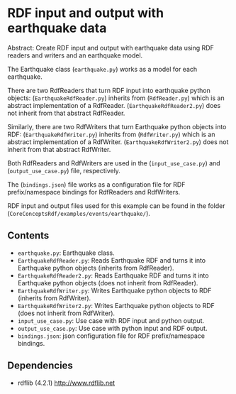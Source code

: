RDF input and output with earthquake data
==================================================

Abstract: Create RDF input and output with earthquake data using RDF readers and writers and an earthquake model.

The Earthquake class (`earthquake.py`) works as a model for each earthquake.

There are two RdfReaders that turn RDF input into earthquake python objects:
(`EarthquakeRdfReader.py`) inherits from (`RdfReader.py`) which is an abstract implementation of a RdfReader.
(`EarthquakeRdfReader2.py`) does not inherit from that abstract RdfReader.

Similarly, there are two RdfWriters that turn Earthquake python objects into RDF:
(`EarthquakeRdfWriter.py`) inherits from (`RdfWriter.py`) which is an abstract implementation of a RdfWriter.
(`EarthquakeRdfWriter2.py`) does not inherit from that abstract RdfWriter.

Both RdfReaders and RdfWriters are used in the (`input_use_case.py`) and (`output_use_case.py`) file, respectively.

The (`bindings.json`) file works as a configuration file for RDF prefix/namespace bindings for RdfReaders and RdfWriters.

RDF input and output files used for this example can be found in the folder (`CoreConceptsRdf/examples/events/earthquake/`).

Contents
----------------------

* `earthquake.py`: Earthquake class.
* `EarthquakeRdfReader.py`: Reads Earthquake RDF and turns it into Earthquake python objects (inherits from RdfReader).
* `EarthquakeRdfReader2.py`: Reads Earthquake RDF and turns it into Earthquake python objects (does not inherit from RdfReader).
* `EarthquakeRdfWriter.py`: Writes Earthquake python objects to RDF (inherits from RdfWriter).
* `EarthquakeRdfWriter2.py`: Writes Earthquake python objects to RDF (does not inherit from RdfWriter).
* `input_use_case.py`: Use case with RDF input and python output.
* `output_use_case.py`: Use case with python input and RDF output.
* `bindings.json`: json configuration file for RDF prefix/namespace bindings.

Dependencies
----------------------

* rdflib (4.2.1) <http://www.rdflib.net>

